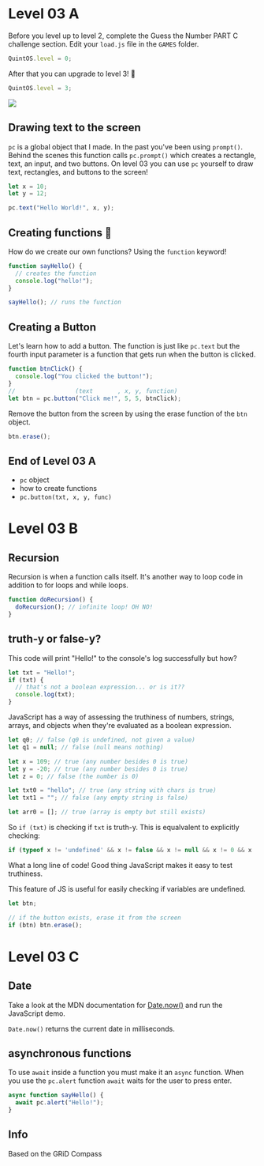 # Level 03 A

Before you level up to level 2, complete the Guess the Number PART C challenge section. Edit your `load.js` file in the `GAMES` folder.

```js
QuintOS.level = 0;
```

After that you can upgrade to level 3! 🥳

```js
QuintOS.level = 3;
```

![](https://elasticbeanstalk-us-east-2-651921832906.s3.us-east-2.amazonaws.com/QuintOS/bootScreen3.jpg)

## Drawing text to the screen

`pc` is a global object that I made. In the past you've been using `prompt()`. Behind the scenes this function calls `pc.prompt()` which creates a rectangle, text, an input, and two buttons. On level 03 you can use `pc` yourself to draw text, rectangles, and buttons to the screen!

```js
let x = 10;
let y = 12;

pc.text("Hello World!", x, y);
```

## Creating functions 👷

How do we create our own functions? Using the `function` keyword!

```js
function sayHello() {
  // creates the function
  console.log("hello!");
}

sayHello(); // runs the function
```

## Creating a Button

Let's learn how to add a button. The function is just like `pc.text` but the fourth input parameter is a function that gets run when the button is clicked.

```js
function btnClick() {
  console.log("You clicked the button!");
}
//                 (text       , x, y, function)
let btn = pc.button("Click me!", 5, 5, btnClick);
```

Remove the button from the screen by using the erase function of the `btn` object.

```js
btn.erase();
```

## End of Level 03 A

- `pc` object
- how to create functions
- `pc.button(txt, x, y, func)`

# Level 03 B

## Recursion

Recursion is when a function calls itself. It's another way to loop code in addition to for loops and while loops.

```js
function doRecursion() {
  doRecursion(); // infinite loop! OH NO!
}
```

## truth-y or false-y?

This code will print "Hello!" to the console's log successfully but how?

```js
let txt = "Hello!";
if (txt) {
  // that's not a boolean expression... or is it??
  console.log(txt);
}
```

JavaScript has a way of assessing the truthiness of numbers, strings, arrays, and objects when they're evaluated as a boolean expression.

```js
let q0; // false (q0 is undefined, not given a value)
let q1 = null; // false (null means nothing)

let x = 109; // true (any number besides 0 is true)
let y = -20; // true (any number besides 0 is true)
let z = 0; // false (the number is 0)

let txt0 = "hello"; // true (any string with chars is true)
let txt1 = ""; // false (any empty string is false)

let arr0 = []; // true (array is empty but still exists)
```

So `if (txt)` is checking if `txt` is truth-y. This is equalvalent to explicitly checking:

```js
if (typeof x != 'undefined' && x != false && x != null && x != 0 && x != '')
```

What a long line of code! Good thing JavaScript makes it easy to test truthiness.

This feature of JS is useful for easily checking if variables are undefined.

```js
let btn;

// if the button exists, erase it from the screen
if (btn) btn.erase();
```

# Level 03 C

## Date

Take a look at the MDN documentation for [Date.now()](https://developer.mozilla.org/en-US/docs/Web/JavaScript/Reference/Global_Objects/Date/now) and run the JavaScript demo.

`Date.now()` returns the current date in milliseconds.

## asynchronous functions

To use `await` inside a function you must make it an `async` function. When you use the `pc.alert` function `await` waits for the user to press enter.

```js
async function sayHello() {
  await pc.alert("Hello!");
}
```

## Info

Based on the GRiD Compass
